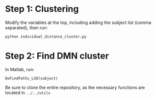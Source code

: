 # Step 1: Clustering #

Modify the variables at the top, including adding the subject list (comma separated), then run:

	python individual_distance_cluster.py

# Step 2: Find DMN cluster #

In Matlab, run: 

	DoFindPaths_LSD(subject)

Be sure to clone the entire repository, as the necessary functions are located in `../../utils`

